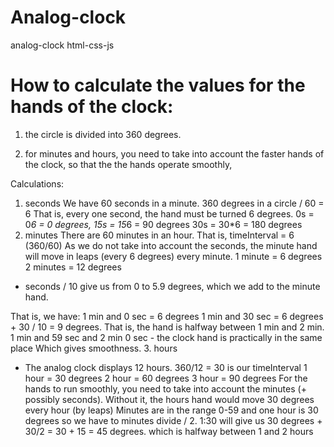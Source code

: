 # Analog-clock

analog-clock html-css-js

# How to calculate the values for the hands of the clock:

1. the circle is divided into 360 degrees.

2. for minutes and hours, you need to take into account the faster hands of the clock, so that the the hands operate smoothly,

Calculations:

1. seconds
   We have 60 seconds in a minute. 360 degrees in a circle / 60 = 6
   That is, every one second, the hand must be turned 6 degrees.
   0s = 0*6 = 0 degrees,
   15s = 15*6 = 90 degrees
   30s = 30\*6 = 180 degrees
2. minutes
   There are 60 minutes in an hour. That is, timeInterval = 6 (360/60)
   As we do not take into account the seconds, the minute hand will move in leaps
   (every 6 degrees) every minute.
   1 minute = 6 degrees
   2 minutes = 12 degrees

- seconds / 10 give us from 0 to 5.9 degrees, which we add to the minute hand.

That is, we have:
1 min and 0 sec = 6 degrees
1 min and 30 sec = 6 degrees + 30 / 10 = 9 degrees.
That is, the hand is halfway between 1 min and 2 min.
1 min and 59 sec and 2 min 0 sec - the clock hand is practically in the same place
Which gives smoothness. 3. hours

- The analog clock displays 12 hours.
  360/12 = 30 is our timeInterval
  1 hour = 30 degrees
  2 hour = 60 degrees
  3 hour = 90 degrees
  For the hands to run smoothly, you need to take into account the minutes (+ possibly seconds).
  Without it, the hours hand would move 30 degrees every hour (by leaps)
  Minutes are in the range 0-59 and one hour is 30 degrees so we have to
  minutes divide / 2.
  1:30 will give us 30 degrees + 30/2 = 30 + 15 = 45 degrees.
  which is halfway between 1 and 2 hours
